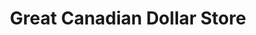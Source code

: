 ---
title: "Great Canadian Dollar Store"
url: /dalhousie/great-canadian-dollar-store/
shop: variety store
---
